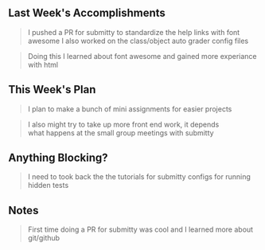 ## Last Week's Accomplishments

> I pushed a PR for submitty to standardize the help links with font awesome
> I also worked on the class/object auto grader config files

> Doing this I learned about font awesome and gained more experiance with html


## This Week's Plan

> I plan to make a bunch of mini assignments for easier projects

> I also might try to take up more front end work, it depends \
what happens at the small group meetings with submitty

## Anything Blocking?

> I need to took back the the tutorials for submitty configs for running hidden tests

## Notes

> First time doing a PR for submitty was cool and I learned more about git/github
